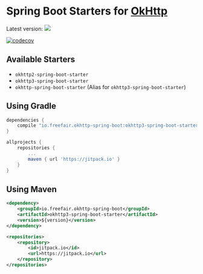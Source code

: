 # Spring Boot Starters for [OkHttp](http://square.github.io/okhttp/) 

Latest version: [![](https://jitpack.io/v/io.freefair/okhttp-spring-boot.svg)](https://jitpack.io/#io.freefair/okhttp-spring-boot)

[![codecov](https://codecov.io/gh/freefair/okhttp-spring-boot/branch/master/graph/badge.svg)](https://codecov.io/gh/freefair/okhttp-spring-boot)

## Available Starters

- `okhttp2-spring-boot-starter`
- `okhttp3-spring-boot-starter`
- `okhttp-spring-boot-starter` (Alias for `okhttp3-spring-boot-starter`)

## Using Gradle
```gradle
dependencies {
    compile "io.freefair.okhttp-spring-boot:okhttp3-spring-boot-starter:$version"
}
```
```gradle
allprojects {
    repositories {
        ...
        maven { url 'https://jitpack.io' }
    }
}
```
## Using Maven
```xml
<dependency>
    <groupId>io.freefair.okhttp-spring-boot</groupId>
    <artifactId>okhttp3-spring-boot-starter</artifactId>
    <version>${version}</version>
</dependency>
```
```xml
<repositories>
    <repository>
        <id>jitpack.io</id>
        <url>https://jitpack.io</url>
    </repository>
</repositories>
```
